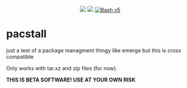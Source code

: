 <p align="center">
<a href="./LICENSE.md"><img src="https://img.shields.io/badge/license-GPL-blue.svg?style=flat-square&logo"></a>
<a href="https://github.com/Henryws/pacstall/releases"><img src="https://img.shields.io/github/v/release/Henryws/pacstall?color=red&style=flat-square"></a>
<a href="https://www.gnu.org/software/bash/"><img src="https://img.shields.io/badge/bash-v5-brightgreen?style=flat-square&logo" alt="Bash v5"></a>
</p>

# pacstall
just a test of a package managment thingy like emerge but this is cross compatible

Only works with tar.xz and zip files (for now).


**THIS IS BETA SOFTWARE! USE AT YOUR OWN RISK**
